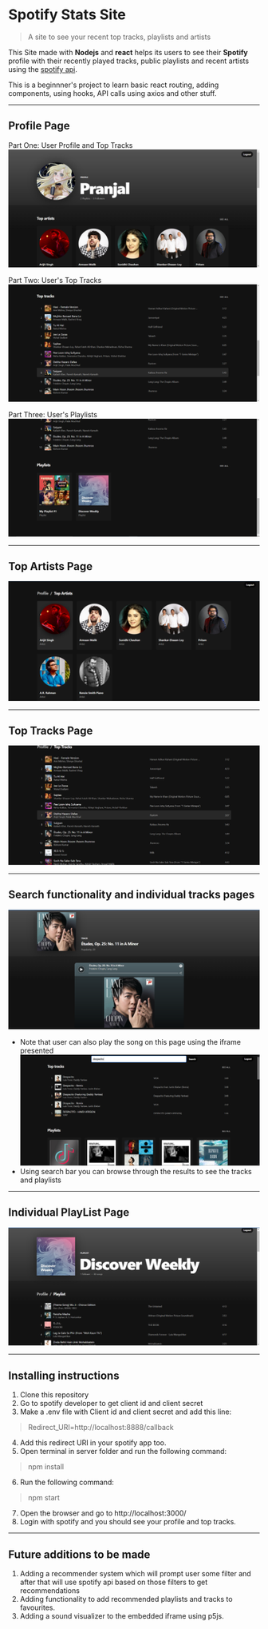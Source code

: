 # Spotify Stats Site

> A site to see your recent top tracks, playlists and artists

This Site made with __Nodejs__ and __react__ helps its users to see their __Spotify__ profile with their recently played tracks, public playlists and recent artists using the [spotify api](https://developer.spotify.com/documentation/web-api/). 

This is a beginnner's project to learn basic react routing, adding components, using hooks, API calls using axios and other stuff.

---
## Profile Page

Part One: User Profile and Top Tracks
![ProfilePage1](assets/ProfilePage1.png)

Part Two: User's Top Tracks
![ProfilePage2](assets/ProfilePage2.png)

Part Three: User's Playlists
![ProfilePage3](assets/ProfilePage3.png)

---

## Top Artists Page
![ArtistsPage](assets/TopArtistsPage.png)

---
## Top Tracks Page
![TopTracksPage](assets/Screenshot%202022-07-10%20023041.png)

---

## Search functionality and individual tracks pages
![Tracks Page](assets/TracksPage.png)
* Note that user can also play the song on this page using the iframe presented
![Search Bar with resulte](assets/Search.png)
* Using search bar you can browse through the results to see the tracks and playlists
---

## Individual PlayList Page

![PlaylistPage](assets/Playlist.png)


---
## Installing instructions
1. Clone this repository 
2. Go to spotify developer to get client id and client secret
3. Make a .env file with Client id and client secret and add this line:
> Redirect_URI=http://localhost:8888/callback
4. Add this redirect URI in your spotify app too.
5. Open terminal in server folder and run the following command:
> npm install
6. Run the following command:
> npm start
7. Open the browser and go to http://localhost:3000/
8. Login with spotify and you should see your profile and top tracks.

---
## Future additions to be made

1. Adding a recommender system which will prompt user some filter and after that will use spotify api based on those filters to get recommendations
2. Adding functionality to add recommended playlists and tracks to favourites.
3. Adding a sound visualizer to the embedded iframe using p5js.

